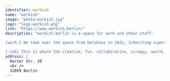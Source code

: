 ```yaml
---
identifier: workish
name: "workish"
image: "photo-workish.jpg"
logo: "logo-workish.png"
link: "https://www.workish.berlin/"
description: "workish.berlin is a space for work and other stuff. 

[work-] We took over the space from betahaus in 2021, inheriting super nice furniture and all the equipment you need for serious work. We’ve since grown to 3 floors of coworking, private offices, event space, and 100+ members, right here in Neukölln.

[-ish] This is where the creative, fun, collaborative, scrappy, weird, entrepreneurial stuff comes in. After work beers every Wednesday. Exhibitions. Parties. A yoga room. We’ve even got a FabLab in the basement that we share with our neighbors at 42 Berlin. And since -ish is hard to describe, that’s the stuff you’ll have to see for yourself."
address: |
  Harzer Str. 39
  <br />
  12059 Berlin
---
```


